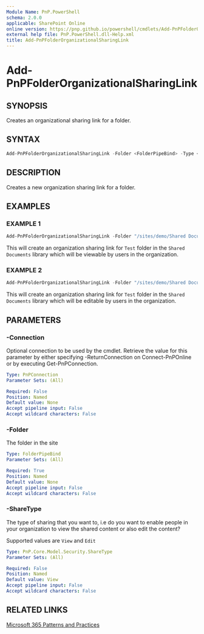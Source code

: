 ```yaml
---
Module Name: PnP.PowerShell
schema: 2.0.0
applicable: SharePoint Online
online version: https://pnp.github.io/powershell/cmdlets/Add-PnPFolderOrganizationalSharingLink.html
external help file: PnP.PowerShell.dll-Help.xml
title: Add-PnPFolderOrganizationalSharingLink
---
```

  
# Add-PnPFolderOrganizationalSharingLink

## SYNOPSIS
Creates an organizational sharing link for a folder.

## SYNTAX

```powershell
Add-PnPFolderOrganizationalSharingLink -Folder <FolderPipeBind> -Type <PnP.Core.Model.Security.ShareType> [-Connection <PnPConnection>] 
```

## DESCRIPTION

Creates a new organization sharing link for a folder.

## EXAMPLES

### EXAMPLE 1
```powershell
Add-PnPFolderOrganizationalSharingLink -Folder "/sites/demo/Shared Documents/Test"
```

This will create an organization sharing link for `Test` folder in the `Shared Documents` library which will be viewable by users in the organization.

### EXAMPLE 2
```powershell
Add-PnPFolderOrganizationalSharingLink -Folder "/sites/demo/Shared Documents/Test" -Type Edit
```

This will create an organization sharing link for `Test` folder in the `Shared Documents` library which will be editable by users in the organization.

## PARAMETERS

### -Connection
Optional connection to be used by the cmdlet. Retrieve the value for this parameter by either specifying -ReturnConnection on Connect-PnPOnline or by executing Get-PnPConnection.

```yaml
Type: PnPConnection
Parameter Sets: (All)

Required: False
Position: Named
Default value: None
Accept pipeline input: False
Accept wildcard characters: False
```

### -Folder
The folder in the site

```yaml
Type: FolderPipeBind
Parameter Sets: (All)

Required: True
Position: Named
Default value: None
Accept pipeline input: False
Accept wildcard characters: False
```

### -ShareType
The type of sharing that you want to, i.e do you want to enable people in your organization to view the shared content or also edit the content?

Supported values are `View` and `Edit`

```yaml
Type: PnP.Core.Model.Security.ShareType
Parameter Sets: (All)

Required: False
Position: Named
Default value: View
Accept pipeline input: False
Accept wildcard characters: False
```

## RELATED LINKS

[Microsoft 365 Patterns and Practices](https://aka.ms/m365pnp)
